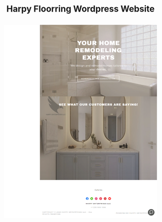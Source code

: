 <center><h1>Harpy Floorring Wordpress Website</h1></center>
<br />
<img src="./harpy flooring.png" target="_blank" />